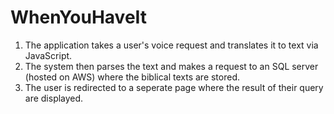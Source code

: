 # WhenYouHaveIt

1. The application takes a user's voice request and translates it to text via JavaScript.
2. The system then parses the text and makes a request to an SQL server (hosted on AWS) where the biblical texts are stored.
3. The user is redirected to a seperate page where the result of their query are displayed.
